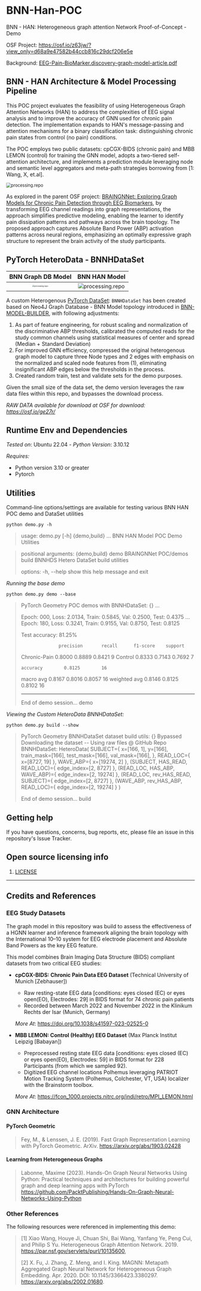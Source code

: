 # BNN-Han-POC
BNN - HAN: Heterogeneous graph attention Network Proof-of-Concept - Demo

OSF Project: https://osf.io/z63jw/?view_only=d68a9e47582b44ccb816c29dcf206e5e

Background: [EEG-Pain-BioMarker.discovery-graph-model-article.pdf](./docs/EEG-Pain-BioMarker.discovery-graph-model-article.pdf)

## BNN  - HAN Architecture & Model Processing Pipeline

This POC project evaluates the feasibility of using Heterogeneous Graph Attention Networks (HAN) to address the complexities of EEG signal analysis and to improve the accuracy of GNN used for chronic pain detection. The implementation expands to HAN's message-passing and attention mechanisms for a binary classification task: distinguishing chronic pain states from control (no pain) conditions. 

The POC employs two public datasets: cpCGX-BIDS (chronic pain) and MBB LEMON (control) for training the GNN model, adopts a two-tiered self-attention architecture, and implements a prediction module leveraging node and semantic level aggregators and meta-path strategies borrowing from [1: Wang, X, et.al]. 

<img src="./docs/images/han-proto.jpg" alt="processing.repo" style="zoom:80%;" />

As explored in the parent OSF project:  [BRAINGNNet: Exploring Graph Models for Chronic Pain Detection through EEG Biomarkers](https://osf.io/pfx32/), by transforming EEG channel readings into graph representations, the approach simplifies predictive modeling, enabling the learner to identify pain dissipation patterns and pathways across the brain topology. The proposed approach captures Absolute Band Power (ABP) activation patterns across neural regions, emphasizing an optimally expressive graph structure to represent the brain activity of the study participants.



## PyTorch HeteroData - BNNHDataSet

|                      BNN Graph DB Model                      |                        BNN HAN Model                         |
| :----------------------------------------------------------: | :----------------------------------------------------------: |
| <img src="./docs/images/model.jpg" alt="processing.repo" style="zoom:30%;" /> | <img src="./docs/images/han-model.jpg" alt="processing.repo" style="zoom:90%;" /> |

A custom Heterogenous [PyTorch DataSet](./model/dataset.py): `BNNHDataSet` has been created  based on Neo4J Graph Database - BNN Model topology introduced in [BNN-MODEL-BUILDER](https://github.com/trezbit/bnn-model-builder), with following adjustments:

1. As part of feature engineering, for robust scaling and normalization of the discriminative ABP thresholds, calibrated the computed reads  for the study common channels using statistical measures of center and spread (Median + Standard Deviation) 
2. For improved GNN efficiency, compressed the original heterogenous graph model to capture three Node types and 2 edges with emphasis on the normalized and scaled node features from (1), eliminating insignificant ABP edges below the thresholds in the process.
3. Created random train, test and validate sets for the demo purposes.

Given the small size of the data set, the demo version leverages the raw data files within this repo, and bypasses the download process. 

*RAW DATA available for download at OSF for download: https://osf.io/ge27r/*

## Runtime Env and Dependencies

*Tested on*: Ubuntu 22.04 - *Python Version*: 3.10.12 

*Requires:* 

- Python version 3.10 or greater 
- Pytorch 

## Utilities

Command-line options/settings are available for testing various BNN HAN POC demo and DataSet utilities

`python demo.py -h`

> usage: demo.py [-h] {demo,build} ...
> BNN HAN Model POC Demo Utilities

> positional arguments:
> {demo,build}
>  demo        BRAINGNNet POC/demos
>  build       BNNHDS Hetero DataSet build utilities
> 
>   options:
>    -h, --help    show this help message and exit

*Running the base demo*

`python demo.py demo --base`

> PyTorch Geometry POC demos with BNNHDataSet: {}
> ...
>
> Epoch: 000, Loss: 2.0134, Train: 0.5845, Val: 0.2500, Test: 0.4375
> ...
> Epoch: 180, Loss: 0.3241, Train: 0.9155, Val: 0.8750, Test: 0.8125
>
> Test accuracy: 81.25%
>
>               	precision    	recall  	f1-score   	support
>
> Chronic-Pain     	0.8000	       0.8889    	0.8421         	9
> Control     	 	0.8333    	    0.7143    	0.7692         	7
>
>     accuracy        0.8125        16
>    macro avg      	0.8167    	    0.8016    	0.8057        	16
> weighted avg    	0.8146       	 0.8125    	0.8102        	16
>
> ----------------------------------------
>
> End of demo session... demo



*Viewing the Custom HeteroData BNNHDataSet:*

`python demo.py build --show`

> PyTorch Geometry BNNHDataSet dataset build utils: {}
> Bypassed Downloading the dataset -- Using raw files @ GitHub Repo
> BNNHDataSet: HeteroData(
>   SUBJECT={
>     x=[166, 1],
>     y=[166],
>     train_mask=[166],
>     test_mask=[166],
>     val_mask=[166],
>   },
>   READ_LOC={ x=[8727, 19] },
>   WAVE_ABP={ x=[19274, 2] },
>   (SUBJECT, HAS_READ, READ_LOC)={ edge_index=[2, 8727] },
>   (READ_LOC, HAS_ABP, WAVE_ABP)={ edge_index=[2, 19274] },
>   (READ_LOC, rev_HAS_READ, SUBJECT)={ edge_index=[2, 8727] },
>   (WAVE_ABP, rev_HAS_ABP, READ_LOC)={ edge_index=[2, 19274] }
> )
>
> End of demo session... build

## Getting help

If you have questions, concerns, bug reports, etc, please file an issue in this repository's Issue Tracker.

## Open source licensing info

1. [LICENSE](LICENSE)

----

## Credits and References

### EEG Study Datasets

The graph model in this repository was build to assess the effectiveness of a HGNN learner and inference framework aligning the brain topology with the International 10–10 system for EEG electrode placement and Absolute Band Powers as the key EEG feature. 

This model combines Brain Imaging Data Structure (BIDS) compliant datasets from two critical EEG studies:

- **cpCGX-BIDS: Chronic Pain Data EEG Dataset** (Technical University of Munich [Zebhauser])

  - Raw resting-state EEG data [conditions: eyes closed (EC) or eyes open(EO), Electrodes: 29] in BIDS format for 74 chronic pain patients
  - Recorded between March 2022 and November 2022 in the Klinikum Rechts der Isar (Munich, Germany)

  *More At*: https://doi.org/10.1038/s41597-023-02525-0

- **MBB LEMON: Control (Healthy) EEG Dataset** (Max Planck Institut Leipzig [Babayan])

  - Preprocessed resting state EEG data [conditions: eyes closed (EC) or eyes open(EO), Electrodes: 59] in BIDS format for 228 Participants (from which we sampled 92). 
  - Digitized EEG channel locations Polhemus leveraging PATRIOT Motion Tracking System (Polhemus, Colchester, VT, USA) localizer with the Brainstorm toolbox.

  *More At*: https://fcon_1000.projects.nitrc.org/indi/retro/MPI_LEMON.html

### GNN Architecture 

#### PyTorch Geometric
> Fey, M., & Lenssen, J. E. (2019). Fast Graph Representation Learning with PyTorch Geometric. ArXiv. https://arxiv.org/abs/1903.02428

#### Learning from Heterogeneous Graphs

> Labonne, Maxime (2023). Hands-On Graph Neural Networks Using Python: Practical techniques and architectures for building powerful graph and deep learning apps with PyTorch
> https://github.com/PacktPublishing/Hands-On-Graph-Neural-Networks-Using-Python

### Other References

The following resources were referenced in implementing this demo:

> [1] Xiao Wang, Houye Ji, Chuan Shi, Bai Wang, Yanfang Ye, Peng Cui, and Philip S Yu. Heterogeneous Graph Attention Network. 2019. https://par.nsf.gov/servlets/purl/10135600,
>
> [2] X. Fu, J. Zhang, Z. Meng, and I. King. MAGNN: Metapath Aggregated Graph Neural Network for Heterogeneous Graph Embedding. Apr. 2020. DOI: 10.1145/3366423.3380297. https://arxiv.org/abs/2002.01680.
>
> 

   
